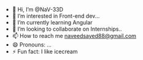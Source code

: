 - 👋 Hi, I’m @NaV-33D
- 👀 I’m interested in Front-end dev...
- 🌱 I’m currently learning Angular
- 💞️ I’m looking to collaborate on Internships..
- 📫 How to reach me naveedsayed88@gmail.com
- 😄 Pronouns: ...
- ⚡ Fun fact: I like icecream

<!---
NaV-33D/NaV-33D is a ✨ special ✨ repository because its `README.md` (this file) appears on your GitHub profile.
You can click the Preview link to take a look at your changes.
--->
